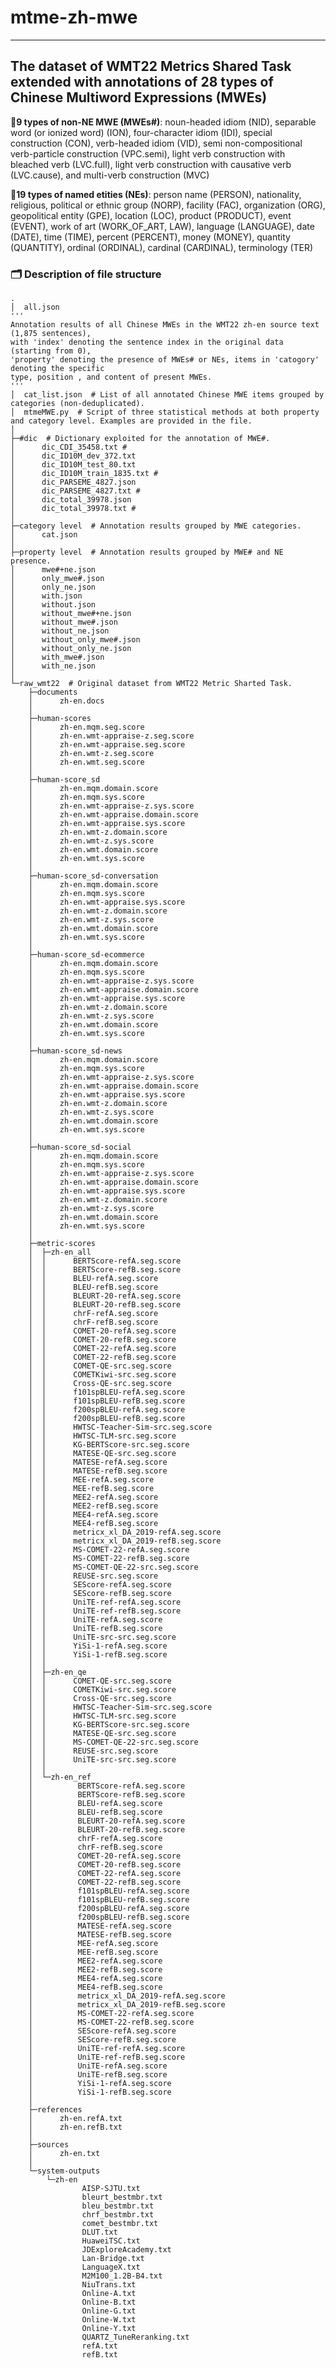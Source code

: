 # mtme-zh-mwe
---
<!-- Copyright [19 Mar 2024] [florethsong]  

 Licensed under the Apache License, Version 2.0 (the "License");
 you may not use this file except in compliance with the License.
 You may obtain a copy of the License at

    http://www.apache.org/licenses/LICENSE-2.0

 Unless required by applicable law or agreed to in writing, software
 distributed under the License is distributed on an "AS IS" BASIS,
 WITHOUT WARRANTIES OR CONDITIONS OF ANY KIND, either express or implied.
 See the License for the specific language governing permissions and
 limitations under the License.-->

The dataset of WMT22 Metrics Shared Task extended with annotations of 28 types of Chinese Multiword Expressions (MWEs)
--

:pushpin:**9 types of non-NE MWE (MWEs#)**: noun-headed idiom (NID), separable word (or ionized word) (ION), four-character idiom (IDI), special construction (CON), verb-headed idiom (VID), semi non-compositional verb-particle construction (VPC.semi), light verb construction with bleached verb (LVC.full), light verb construction with causative verb (LVC.cause), and multi-verb construction (MVC) 
  
:pushpin:**19 types of named etities (NEs)**: person name (PERSON), nationality, religious, political or ethnic group (NORP), facility (FAC), organization (ORG), geopolitical entity (GPE), location (LOC), product (PRODUCT), event (EVENT), work of art (WORK_OF_ART, LAW), language (LANGUAGE), date (DATE), time (TIME), percent (PERCENT), money (MONEY), quantity (QUANTITY), ordinal (ORDINAL), cardinal (CARDINAL), terminology (TER)


### :card_index_dividers: Description of file structure
```
.
│  all.json
'''
Annotation results of all Chinese MWEs in the WMT22 zh-en source text (1,875 sentences),
with 'index' denoting the sentence index in the original data (starting from 0),
'property' denoting the presence of MWEs# or NEs, items in 'catogory' denoting the specific
type, position , and content of present MWEs.
'''
│  cat_list.json  # List of all annotated Chinese MWE items grouped by categories (non-deduplicated).
│  mtmeMWE.py  # Script of three statistical methods at both property and category level. Examples are provided in the file.
│  
├─#dic  # Dictionary exploited for the annotation of MWE#.
│      dic_CDI_35458.txt #
│      dic_ID10M_dev_372.txt 
│      dic_ID10M_test_80.txt
│      dic_ID10M_train_1835.txt #
│      dic_PARSEME_4827.json
│      dic_PARSEME_4827.txt #
│      dic_total_39978.json
│      dic_total_39978.txt #
│      
├─category level  # Annotation results grouped by MWE categories.
│      cat.json
│      
├─property level  # Annotation results grouped by MWE# and NE presence.
│      mwe#+ne.json
│      only_mwe#.json
│      only_ne.json
│      with.json
│      without.json
│      without_mwe#+ne.json
│      without_mwe#.json
│      without_ne.json
│      without_only_mwe#.json
│      without_only_ne.json
│      with_mwe#.json
│      with_ne.json
│      
└─raw_wmt22  # Original dataset from WMT22 Metric Sharted Task.
    ├─documents
    │      zh-en.docs
    │      
    ├─human-scores
    │      zh-en.mqm.seg.score
    │      zh-en.wmt-appraise-z.seg.score
    │      zh-en.wmt-appraise.seg.score
    │      zh-en.wmt-z.seg.score
    │      zh-en.wmt.seg.score
    │      
    ├─human-score_sd
    │      zh-en.mqm.domain.score
    │      zh-en.mqm.sys.score
    │      zh-en.wmt-appraise-z.sys.score
    │      zh-en.wmt-appraise.domain.score
    │      zh-en.wmt-appraise.sys.score
    │      zh-en.wmt-z.domain.score
    │      zh-en.wmt-z.sys.score
    │      zh-en.wmt.domain.score
    │      zh-en.wmt.sys.score
    │      
    ├─human-score_sd-conversation
    │      zh-en.mqm.domain.score
    │      zh-en.mqm.sys.score
    │      zh-en.wmt-appraise.sys.score
    │      zh-en.wmt-z.domain.score
    │      zh-en.wmt-z.sys.score
    │      zh-en.wmt.domain.score
    │      zh-en.wmt.sys.score
    │      
    ├─human-score_sd-ecommerce
    │      zh-en.mqm.domain.score
    │      zh-en.mqm.sys.score
    │      zh-en.wmt-appraise-z.sys.score
    │      zh-en.wmt-appraise.domain.score
    │      zh-en.wmt-appraise.sys.score
    │      zh-en.wmt-z.domain.score
    │      zh-en.wmt-z.sys.score
    │      zh-en.wmt.domain.score
    │      zh-en.wmt.sys.score
    │      
    ├─human-score_sd-news
    │      zh-en.mqm.domain.score
    │      zh-en.mqm.sys.score
    │      zh-en.wmt-appraise-z.sys.score
    │      zh-en.wmt-appraise.domain.score
    │      zh-en.wmt-appraise.sys.score
    │      zh-en.wmt-z.domain.score
    │      zh-en.wmt-z.sys.score
    │      zh-en.wmt.domain.score
    │      zh-en.wmt.sys.score
    │      
    ├─human-score_sd-social
    │      zh-en.mqm.domain.score
    │      zh-en.mqm.sys.score
    │      zh-en.wmt-appraise-z.sys.score
    │      zh-en.wmt-appraise.domain.score
    │      zh-en.wmt-appraise.sys.score
    │      zh-en.wmt-z.domain.score
    │      zh-en.wmt-z.sys.score
    │      zh-en.wmt.domain.score
    │      zh-en.wmt.sys.score
    │      
    ├─metric-scores
    │  ├─zh-en_all
    │  │      BERTScore-refA.seg.score
    │  │      BERTScore-refB.seg.score
    │  │      BLEU-refA.seg.score
    │  │      BLEU-refB.seg.score
    │  │      BLEURT-20-refA.seg.score
    │  │      BLEURT-20-refB.seg.score
    │  │      chrF-refA.seg.score
    │  │      chrF-refB.seg.score
    │  │      COMET-20-refA.seg.score
    │  │      COMET-20-refB.seg.score
    │  │      COMET-22-refA.seg.score
    │  │      COMET-22-refB.seg.score
    │  │      COMET-QE-src.seg.score
    │  │      COMETKiwi-src.seg.score
    │  │      Cross-QE-src.seg.score
    │  │      f101spBLEU-refA.seg.score
    │  │      f101spBLEU-refB.seg.score
    │  │      f200spBLEU-refA.seg.score
    │  │      f200spBLEU-refB.seg.score
    │  │      HWTSC-Teacher-Sim-src.seg.score
    │  │      HWTSC-TLM-src.seg.score
    │  │      KG-BERTScore-src.seg.score
    │  │      MATESE-QE-src.seg.score
    │  │      MATESE-refA.seg.score
    │  │      MATESE-refB.seg.score
    │  │      MEE-refA.seg.score
    │  │      MEE-refB.seg.score
    │  │      MEE2-refA.seg.score
    │  │      MEE2-refB.seg.score
    │  │      MEE4-refA.seg.score
    │  │      MEE4-refB.seg.score
    │  │      metricx_xl_DA_2019-refA.seg.score
    │  │      metricx_xl_DA_2019-refB.seg.score
    │  │      MS-COMET-22-refA.seg.score
    │  │      MS-COMET-22-refB.seg.score
    │  │      MS-COMET-QE-22-src.seg.score
    │  │      REUSE-src.seg.score
    │  │      SEScore-refA.seg.score
    │  │      SEScore-refB.seg.score
    │  │      UniTE-ref-refA.seg.score
    │  │      UniTE-ref-refB.seg.score
    │  │      UniTE-refA.seg.score
    │  │      UniTE-refB.seg.score
    │  │      UniTE-src-src.seg.score
    │  │      YiSi-1-refA.seg.score
    │  │      YiSi-1-refB.seg.score
    │  │      
    │  ├─zh-en_qe
    │  │      COMET-QE-src.seg.score
    │  │      COMETKiwi-src.seg.score
    │  │      Cross-QE-src.seg.score
    │  │      HWTSC-Teacher-Sim-src.seg.score
    │  │      HWTSC-TLM-src.seg.score
    │  │      KG-BERTScore-src.seg.score
    │  │      MATESE-QE-src.seg.score
    │  │      MS-COMET-QE-22-src.seg.score
    │  │      REUSE-src.seg.score
    │  │      UniTE-src-src.seg.score
    │  │      
    │  └─zh-en_ref
    │          BERTScore-refA.seg.score
    │          BERTScore-refB.seg.score
    │          BLEU-refA.seg.score
    │          BLEU-refB.seg.score
    │          BLEURT-20-refA.seg.score
    │          BLEURT-20-refB.seg.score
    │          chrF-refA.seg.score
    │          chrF-refB.seg.score
    │          COMET-20-refA.seg.score
    │          COMET-20-refB.seg.score
    │          COMET-22-refA.seg.score
    │          COMET-22-refB.seg.score
    │          f101spBLEU-refA.seg.score
    │          f101spBLEU-refB.seg.score
    │          f200spBLEU-refA.seg.score
    │          f200spBLEU-refB.seg.score
    │          MATESE-refA.seg.score
    │          MATESE-refB.seg.score
    │          MEE-refA.seg.score
    │          MEE-refB.seg.score
    │          MEE2-refA.seg.score
    │          MEE2-refB.seg.score
    │          MEE4-refA.seg.score
    │          MEE4-refB.seg.score
    │          metricx_xl_DA_2019-refA.seg.score
    │          metricx_xl_DA_2019-refB.seg.score
    │          MS-COMET-22-refA.seg.score
    │          MS-COMET-22-refB.seg.score
    │          SEScore-refA.seg.score
    │          SEScore-refB.seg.score
    │          UniTE-ref-refA.seg.score
    │          UniTE-ref-refB.seg.score
    │          UniTE-refA.seg.score
    │          UniTE-refB.seg.score
    │          YiSi-1-refA.seg.score
    │          YiSi-1-refB.seg.score
    │          
    ├─references
    │      zh-en.refA.txt
    │      zh-en.refB.txt
    │      
    ├─sources
    │      zh-en.txt
    │      
    └─system-outputs
        └─zh-en
                AISP-SJTU.txt
                bleurt_bestmbr.txt
                bleu_bestmbr.txt
                chrf_bestmbr.txt
                comet_bestmbr.txt
                DLUT.txt
                HuaweiTSC.txt
                JDExploreAcademy.txt
                Lan-Bridge.txt
                LanguageX.txt
                M2M100_1.2B-B4.txt
                NiuTrans.txt
                Online-A.txt
                Online-B.txt
                Online-G.txt
                Online-W.txt
                Online-Y.txt
                QUARTZ_TuneReranking.txt
                refA.txt
                refB.txt

